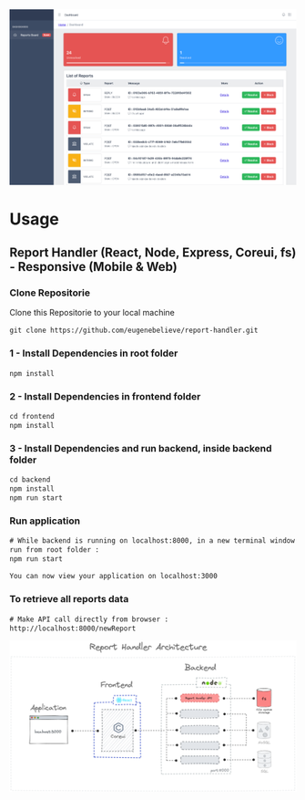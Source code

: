 <img src="frontend/public/images/dashboard.png" alt="dashboard">

# Usage

## Report Handler (React, Node, Express, Coreui, fs) - Responsive (Mobile & Web)

### Clone Repositorie

Clone this Repositorie to your local machine

```
git clone https://github.com/eugenebelieve/report-handler.git
```
### 1 - Install Dependencies in root folder

```
npm install
```

### 2 - Install Dependencies in frontend folder

```
cd frontend
npm install
```

### 3 - Install Dependencies and run backend, inside backend folder

```
cd backend
npm install
npm run start
```


### Run application

```
# While backend is running on localhost:8000, in a new terminal window run from root folder :
npm run start
```

```
You can now view your application on localhost:3000
```

### To retrieve all reports data

```
# Make API call directly from browser :
http://localhost:8000/newReport
```

<img src="frontend/public/images/report_handler_archi.png" alt="Report Handler Architecture">
